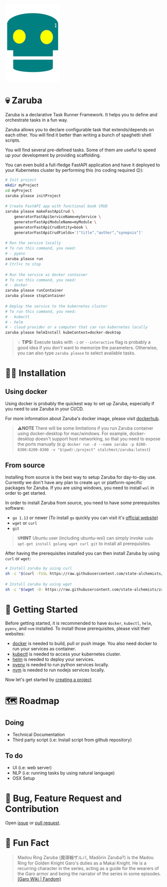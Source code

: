 ![zaruba-logo](arts/zaruba-250.png)
# 💀 Zaruba 

Zaruba is a declarative Task Runner Framework. It helps you to define and orchestrate tasks in a fun way. 

Zaruba allows you to declare configurable task that extends/depends on each other. You will find it better than writing a bunch of spaghetti shell scripts.

You will find several pre-defined tasks. Some of them are useful to speed up your development by providing scaffolding.

You can even build a full-fledge FastAPI application and have it deployed to your Kubernetes cluster by performing this (no coding required 😉):

```sh
# Init project
mkdir myProject
cd myProject
zaruba please initProject

# Create FastAPI app with functional book CRUD
zaruba please makeFastApiCrud \
    generatorFastApiServiceName=myService \
    generatorFastApiModuleName=myModule \
    generatorFastApiCrudEntity=book \
    generatorFastApiCrudFields='["title","author","synopsis"]'

# Run the service locally 
# To run this command, you need:
# - pyenv
zaruba please run
# Ctrl+c to stop

# Run the service as docker container
# To run this command, you need:
# - docker
zaruba please runContainer
zaruba please stopContainer

# Deploy the service to the kubernetes cluster
# To run this command, you need:
# - kubectl
# - helm
# - cloud provider or a computer that can run kubernetes locally
zaruba please helmInstall kubeContext=docker-desktop
```

> 💡 __TIPS:__ Execute tasks with `-i` or `--interactive` flag is probably a good idea if you don't want to memorize the parameters. Otherwise, you can also type `zaruba please` to select available tasks.

# 👨‍💻 Installation

## Using docker

Using docker is probably the quickest way to set up Zaruba, especially if you need to use Zaruba in your CI/CD.

For more information about Zaruba's docker image, please visit [dockerhub](https://hub.docker.com/repository/docker/stalchmst/zaruba).

> **⚠️NOTE** There will be some limitations if you run Zaruba container using docker-desktop for mac/windows. For example, docker-desktop doesn't support host networking, so that you need to expose the ports manually (e.g: `docker run -d --name zaruba -p 8200-8300:8200-8300 -v "$(pwd):/project" stalchmst/zaruba:latest`)

## From source

Installing from source is the best way to setup Zaruba for day-to-day use. Currently we don't have any plan to create `apt` or platform-specific packages for Zaruba. If you are using windows, you need to install `wsl` in order to get started.

In order to install Zaruba from source, you need to have some prerequisites software:

* `go 1.13` or newer (To install `go` quickly you can visit it's [official website](https://golang.org/doc/install))
* `wget` or `curl`
* `git`

> **💡HINT** Ubuntu user (including ubuntu-wsl) can simply invoke `sudo apt-get install golang wget curl git` to install all prerequisites.

After having the prerequisites installed you can then install Zaruba by using `curl` or `wget`:

```sh
# Install zaruba by using curl
sh -c "$(curl -fsSL https://raw.githubusercontent.com/state-alchemists/zaruba/master/install.sh)"

# Install zaruba by using wget
sh -c "$(wget -O- https://raw.githubusercontent.com/state-alchemists/zaruba/master/install.sh)"
```

# 📜 Getting Started

Before getting started, it is recommended to have `docker`, `kubectl`, `helm`, `pyenv`, and `nvm` installed. To install those prerequisites, please visit their websites:

* [docker](https://www.docker.com/get-started) is needed to build, pull or push image. You also need docker to run your services as container.
* [kubectl](https://kubernetes.io/docs/home/#learn-how-to-use-kubernetes) is needed to access your kubernetes cluster.
* [helm](https://helm.sh/) is needed to deploy your services.
* [pyenv](https://github.com/pyenv/pyenv#installation) is needed to run python services locally.
* [nvm](https://github.com/nvm-sh/nvm#installing-and-updating) is needed to run nodejs services locally.

Now let's get started by [creating a project](docs/creating-a-project.md)


# 🗺️ Roadmap


## Doing

* Technical Documentation
* Third party script (i.e: Install script from github repository)

## To do

* UI (i.e: web server)
* NLP (i.e: running tasks by using natural language)
* OSX Setup

# 🐞 Bug, Feature Request and Contribution

Open [issue](https://github.com/state-alchemists/zaruba/issues) or [pull request](https://github.com/state-alchemists/zaruba/pulls).


# 🎉 Fun Fact

> Madou Ring Zaruba (魔導輪ザルバ, Madōrin Zaruba?) is the Madou Ring for Golden Knight Garo's duties as a Makai Knight. He is a recurring character in the series, acting as a guide for the wearers of the Garo armor and being the narrator of the series in some episodes. [(Garo Wiki | Fandom)](https://garoseries.fandom.com/wiki/Zaruba)
